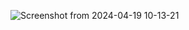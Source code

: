 ![Screenshot from 2024-04-19 10-13-21](https://github.com/ridzRUSH/smatSevak/assets/97175627/5c8bc03a-fccd-4405-bb86-33386380067b)
